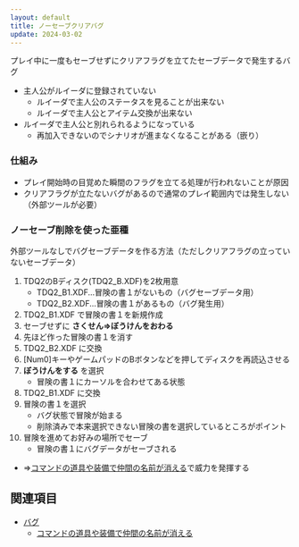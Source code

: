 ```yaml
---
layout: default
title: ノーセーブクリアバグ
update: 2024-03-02
---
```


プレイ中に一度もセーブせずにクリアフラグを立てたセーブデータで発生するバグ

* 主人公がルイーダに登録されていない
	* ルイーダで主人公のステータスを見ることが出来ない
	* ルイーダで主人公とアイテム交換が出来ない
* ルイーダで主人公と別れられるようになっている
	* 再加入できないのでシナリオが進まなくなることがある（嵌り）

### 仕組み

* プレイ開始時の目覚めた瞬間のフラグを立てる処理が行われないことが原因
* クリアフラグが立たないバグがあるので通常のプレイ範囲内では発生しない（外部ツールが必要）

### ノーセーブ削除を使った亜種

外部ツールなしでバグセーブデータを作る方法（ただしクリアフラグの立っていないセーブデータ）

1. TDQ2のBディスク(TDQ2_B.XDF)を2枚用意
	* TDQ2_B1.XDF...冒険の書１がないもの（バグセーブデータ用）
	* TDQ2_B2.XDF...冒険の書１があるもの（バグ発生用）
1. TDQ2_B1.XDF で冒険の書１を新規作成
1. セーブせずに __さくせん⇒ぼうけんをおわる__
1. 先ほど作った冒険の書１を消す
1. TDQ2_B2.XDF に交換
1. [Num0]キーやゲームパッドのBボタンなどを押してディスクを再読込させる
1. __ぼうけんをする__ を選択
	* 冒険の書１にカーソルを合わせてある状態
1. TDQ2_B1.XDF に交換
1. 冒険の書１を選択
	* バグ状態で冒険が始まる
	* 削除済みで本来選択できない冒険の書を選択しているところがポイント
1. 冒険を進めてお好みの場所でセーブ
	* 冒険の書１にバグデータがセーブされる

* ⇒[コマンドの道具や装備で仲間の名前が消える](bug100.md)で威力を発揮する

## 関連項目

* [バグ](bug.md)
	* [コマンドの道具や装備で仲間の名前が消える](bug100.md)
